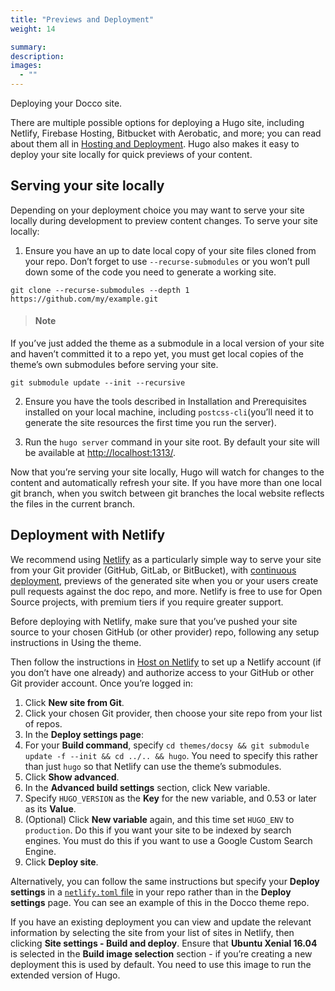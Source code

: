```yaml
---
title: "Previews and Deployment"
weight: 14

summary:
description: 
images: 
  - ""
---
```


Deploying your Docco site.

There are multiple possible options for deploying a Hugo site, including Netlify, Firebase Hosting, Bitbucket with Aerobatic, and more; you can read about them all in [Hosting and Deployment](https://gohugo.io/hosting-and-deployment/). Hugo also makes it easy to deploy your site locally for quick previews of your content.

## Serving your site locally

Depending on your deployment choice you may want to serve your site locally during development to preview content changes. To serve your site locally:

1. Ensure you have an up to date local copy of your site files cloned from your repo. Don’t forget to use `--recurse-submodules` or you won’t pull down some of the code you need to generate a working site.

```
git clone --recurse-submodules --depth 1 https://github.com/my/example.git
```

> #### Note
If you’ve just added the theme as a submodule in a local version of your site and haven’t committed it to a repo yet, you must get local copies of the theme’s own submodules before serving your site.
```
git submodule update --init --recursive
```
2. Ensure you have the tools described in Installation and Prerequisites installed on your local machine, including `postcss-cli`(you’ll need it to generate the site resources the first time you run the server).

3. Run the `hugo server` command in your site root. By default your site will be available at [http://localhost:1313/](http://localhost:1313/).

Now that you’re serving your site locally, Hugo will watch for changes to the content and automatically refresh your site. If you have more than one local git branch, when you switch between git branches the local website reflects the files in the current branch.

## Deployment with Netlify 

We recommend using [Netlify](https://www.netlify.com/) as a particularly simple way to serve your site from your Git provider (GitHub, GitLab, or BitBucket), with [continuous deployment](https://www.netlify.com/docs/continuous-deployment/), previews of the generated site when you or your users create pull requests against the doc repo, and more. Netlify is free to use for Open Source projects, with premium tiers if you require greater support.

Before deploying with Netlify, make sure that you’ve pushed your site source to your chosen GitHub (or other provider) repo, following any setup instructions in Using the theme.

Then follow the instructions in [Host on Netlify](https://gohugo.io/hosting-and-deployment/hosting-on-netlify/) to set up a Netlify account (if you don’t have one already) and authorize access to your GitHub or other Git provider account. Once you’re logged in:

1. Click **New site from Git**.
1. Click your chosen Git provider, then choose your site repo from your list of repos.
1. In the **Deploy settings page**:
  1. For your **Build command**, specify `cd themes/docsy && git submodule update -f --init && cd ../.. && hugo`. You need to specify this rather than just `hugo` so that Netlify can use the theme’s submodules.
  1. Click **Show advanced**.
  1. In the **Advanced build settings** section, click New variable.
  1. Specify `HUGO_VERSION` as the **Key** for the new variable, and 0.53 or later as its **Value**.
  1. (Optional) Click **New variable** again, and this time set `HUGO_ENV` to `production`. Do this if you want your site to be indexed by search engines. You must do this if you want to use a Google Custom Search Engine.
  1. Click **Deploy site**.

Alternatively, you can follow the same instructions but specify your **Deploy settings** in a [`netlify.toml` file](https://docs.netlify.com/configure-builds/file-based-configuration/) in your repo rather than in the **Deploy settings** page. You can see an example of this in the Docco theme repo.

If you have an existing deployment you can view and update the relevant information by selecting the site from your list of sites in Netlify, then clicking **Site settings - Build and deploy**. Ensure that **Ubuntu Xenial 16.04** is selected in the **Build image selection** section - if you’re creating a new deployment this is used by default. You need to use this image to run the extended version of Hugo.

